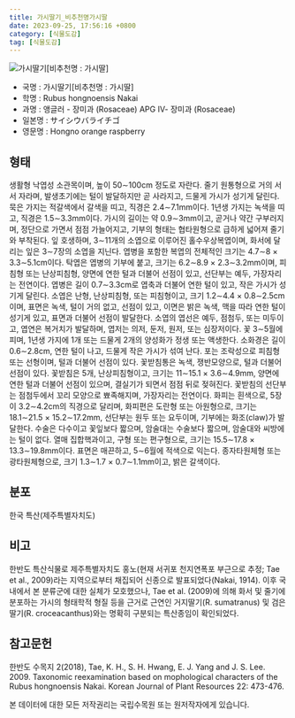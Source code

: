 ```yaml
---
title: 가시딸기_비추천명가시딸
date: 2023-09-25, 17:56:16 +0800
category: [식물도감]
tag: [식물도감]
---
```




![가시딸기[비추천명 : 가시딸]](http://www.nature.go.kr/fileUpload/plants/basic/Rosaceae/Rubus/10680/10680_1_th2.jpg)
- 국명 : 가시딸기[비추천명 : 가시딸]
- 학명 : Rubus hongnoensis Nakai
- 과명 : 앵글러 - 장미과 (Rosaceae) APG Ⅳ- 장미과 (Rosaceae)
- 일본명 : サイシウバライチゴ
- 영문명 : Hongno orange raspberry


## 형태
생활형 낙엽성 소관목이며, 높이 50∼100cm 정도로 자란다. 줄기 원통형으로 거의 서서 자라며, 발생초기에는 털이 발달하지만 곧 사라지고, 드물게 가시가 성기게 달린다. 묵은 가지는 적갈색에서 갈색을 띠고, 직경은 2.4∼7.1mm이다. 1년생 가지는 녹색을 띠고, 직경은 1.5∼3.3mm이다. 가시의 길이는 약 0.9∼3mm이고, 곧거나 약간 구부러지며, 정단으로 가면서 점점 가늘어지고, 기부의 형태는 협타원형으로 급하게 넓어져 줄기와 부착된다. 잎 호생하며, 3∼11개의 소엽으로 이루어진 홀수우상복엽이며, 화서에 달리는 잎은 3∼7장의 소엽을 지닌다. 엽병을 포함한 복엽의 전체적인 크기는 4.7∼8 × 3.3∼5.1cm이다. 탁엽은 엽병의 기부에 붙고, 크기는 6.2∼8.9 × 2.3∼3.2mm이며, 피침형 또는 난상피침형, 양면에 연한 털과 더불어 선점이 있고, 선단부는 예두, 가장자리는 전연이다. 엽병은 길이 0.7∼3.3cm로 엽축과 더불어 연한 털이 있고, 작은 가시가 성기게 달린다. 소엽은 난형, 난상피침형, 또는 피침형이고, 크기 1.2∼4.4 × 0.8∼2.5cm이며, 표면은 녹색, 털이 거의 없고, 선점이 있고, 이면은 밝은 녹색, 맥을 따라 연한 털이 성기게 있고, 표면과 더불어 선점이 발달한다. 소엽의 엽선은 예두, 점첨두, 또는 미두이고, 엽연은 복거치가 발달하며, 엽저는 의저, 둔저, 원저, 또는 심장저이다. 꽃 3∼5월에 피며, 1년생 가지에 1개 또는 드물게 2개의 양성화가 정생 또는 액생한다. 소화경은 길이 0.6∼2.8cm, 연한 털이 나고, 드물게 작은 가시가 섞여 난다. 포는 조락성으로 피침형 또는 선형이며, 털과 더불어 선점이 있다. 꽃받침통은 녹색, 쟁반모양으로, 털과 더불어 선점이 있다. 꽃받침은 5개, 난상피침형이고, 크기는 11∼15.1 × 3.6∼4.9mm, 양면에 연한 털과 더불어 선점이 있으며, 결실기가 되면서 점점 뒤로 젖혀진다. 꽃받침의 선단부는 점첨두에서 꼬리 모양으로 뾰족해지며, 가장자리는 전연이다. 화피는 흰색으로, 5장이 3.2∼4.2cm의 직경으로 달리며, 화피편은 도란형 또는 아원형으로, 크기는 18.1∼21.5 × 15.2∼17.2mm, 선단부는 원두 또는 요두이며, 기부에는 화조(claw)가 발달한다. 수술은 다수이고 꽃잎보다 짧으며, 암술대는 수술보다 짧으며, 암술대와 씨방에는 털이 없다. 열매 집합핵과이고, 구형 또는 편구형으로, 크기는 15.5∼17.8 × 13.3∼19.8mm이다. 표면은 매끈하고, 5∼6월에 적색으로 익는다. 종자타원체형 또는 광타원체형으로, 크기 1.3∼1.7 × 0.7∼1.1mm이고, 밝은 갈색이다.
## 분포
한국 특산(제주특별자치도) 
## 비고
한반도 특산식물로 제주특별자치도 홍노(현재 서귀포 천지연폭포 부근으로 추정; Tae et al., 2009)라는 지역으로부터 채집되어 신종으로 발표되었다(Nakai, 1914). 이후 국내에서 본 분류군에 대한 실체가 모호했으나, Tae et al. (2009)에 의해 화서 및 줄기에 분포하는 가시의 형태학적 형질 등을 근거로 근연인 거지딸기(R. sumatranus) 및 검은딸기(R. croceacanthus)와는 명확히 구분되는 특산종임이 확인되었다. 
## 참고문헌
한반도 수목지 2(2018), Tae, K. H., S. H. Hwang, E. J. Yang and J. S. Lee. 2009. Taxonomic reexamination based on mophological characters of the Rubus hongnoensis Nakai. Korean Journal of Plant Resources 22: 473-476.






본 데이터에 대한 모든 저작권리는 국립수목원 또는 원저작자에게 있습니다.
